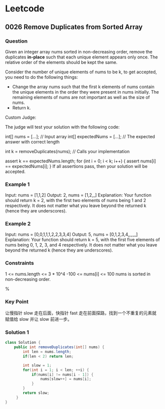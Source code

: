 # Leetcode

## 0026 Remove Duplicates from Sorted Array

### Question

Given an integer array nums sorted in non-decreasing order, remove the duplicates **in-place** such that each unique element appears only once. The relative order of the elements should be kept the same.

Consider the number of unique elements of nums to be k, to get accepted, you need to do the following things:

* Change the array nums such that the first k elements of nums contain the unique elements in the order they were present in nums initially. The remaining elements of nums are not important as well as the size of nums.
* Return k.

Custom Judge:

The judge will test your solution with the following code:

int[] nums = [...]; // Input array
int[] expectedNums = [...]; // The expected answer with correct length

int k = removeDuplicates(nums); // Calls your implementation

assert k == expectedNums.length;
for (int i = 0; i < k; i++) {
    assert nums[i] == expectedNums[i];
}
If all assertions pass, then your solution will be accepted.

### Example 1

Input: nums = [1,1,2]
Output: 2, nums = [1,2,_]
Explanation: Your function should return k = 2, with the first two elements of nums being 1 and 2 respectively.
It does not matter what you leave beyond the returned k (hence they are underscores).

### Example 2

Input: nums = [0,0,1,1,1,2,2,3,3,4]
Output: 5, nums = [0,1,2,3,4,_,_,_,_,_]
Explanation: Your function should return k = 5, with the first five elements of nums being 0, 1, 2, 3, and 4 respectively.
It does not matter what you leave beyond the returned k (hence they are underscores).

### Constraints

1 <= nums.length <= 3 * 10^4
-100 <= nums[i] <= 100
nums is sorted in non-decreasing order.

%

### Key Point

让慢指针 slow 走在后面，快指针 fast 走在前面探路，找到一个不重复的元素就赋值给 slow 并让 slow 前进一步。

### Solution 1

```java
class Solution {
    public int removeDuplicates(int[] nums) {
        int len = nums.length;
        if(len < 2) return len;

        int slow = 1;
        for(int i = 1; i < len; ++i) {
            if(nums[i] != nums[i - 1]) {
                nums[slow++] = nums[i];
            }
        }
        return slow;
     }
}
```
